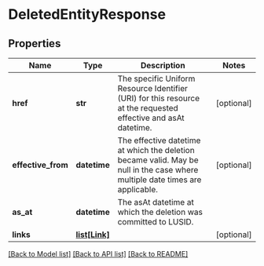 # DeletedEntityResponse

## Properties
Name | Type | Description | Notes
------------ | ------------- | ------------- | -------------
**href** | **str** | The specific Uniform Resource Identifier (URI) for this resource at the requested effective and asAt datetime. | [optional] 
**effective_from** | **datetime** | The effective datetime at which the deletion became valid. May be null in the case where multiple date times are applicable. | [optional] 
**as_at** | **datetime** | The asAt datetime at which the deletion was committed to LUSID. | 
**links** | [**list[Link]**](Link.md) |  | [optional] 

[[Back to Model list]](../README.md#documentation-for-models) [[Back to API list]](../README.md#documentation-for-api-endpoints) [[Back to README]](../README.md)


